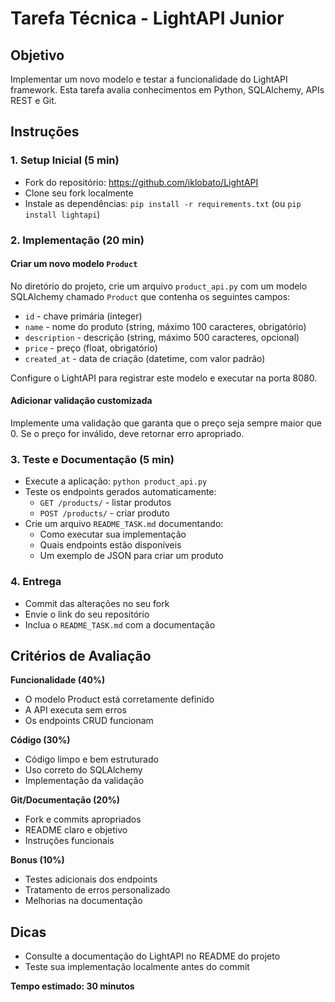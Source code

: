 # Tarefa Técnica - LightAPI Junior

## Objetivo
Implementar um novo modelo e testar a funcionalidade do LightAPI framework. Esta tarefa avalia conhecimentos em Python, SQLAlchemy, APIs REST e Git.

## Instruções

### 1. Setup Inicial (5 min)
- Fork do repositório: https://github.com/iklobato/LightAPI
- Clone seu fork localmente
- Instale as dependências: `pip install -r requirements.txt` (ou `pip install lightapi`)

### 2. Implementação (20 min)

#### Criar um novo modelo `Product`
No diretório do projeto, crie um arquivo `product_api.py` com um modelo SQLAlchemy chamado `Product` que contenha os seguintes campos:

- `id` - chave primária (integer)
- `name` - nome do produto (string, máximo 100 caracteres, obrigatório)
- `description` - descrição (string, máximo 500 caracteres, opcional)
- `price` - preço (float, obrigatório)
- `created_at` - data de criação (datetime, com valor padrão)

Configure o LightAPI para registrar este modelo e executar na porta 8080.

#### Adicionar validação customizada
Implemente uma validação que garanta que o preço seja sempre maior que 0. Se o preço for inválido, deve retornar erro apropriado.

### 3. Teste e Documentação (5 min)
- Execute a aplicação: `python product_api.py`
- Teste os endpoints gerados automaticamente:
  - `GET /products/` - listar produtos
  - `POST /products/` - criar produto
- Crie um arquivo `README_TASK.md` documentando:
  - Como executar sua implementação
  - Quais endpoints estão disponíveis
  - Um exemplo de JSON para criar um produto

### 4. Entrega
- Commit das alterações no seu fork
- Envie o link do seu repositório
- Inclua o `README_TASK.md` com a documentação

## Critérios de Avaliação

**Funcionalidade (40%)**
- O modelo Product está corretamente definido
- A API executa sem erros
- Os endpoints CRUD funcionam

**Código (30%)**
- Código limpo e bem estruturado
- Uso correto do SQLAlchemy
- Implementação da validação

**Git/Documentação (20%)**
- Fork e commits apropriados
- README claro e objetivo
- Instruções funcionais

**Bonus (10%)**
- Testes adicionais dos endpoints
- Tratamento de erros personalizado
- Melhorias na documentação

## Dicas
- Consulte a documentação do LightAPI no README do projeto
- Teste sua implementação localmente antes do commit

**Tempo estimado: 30 minutos**
